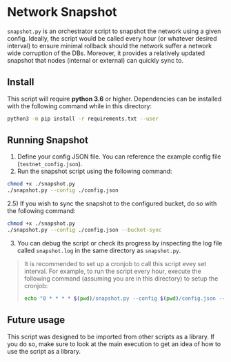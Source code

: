 # Network Snapshot 
`snapshot.py` is an orchestrator script to snapshot the network using a given config. 
Ideally, the script would be called every hour (or whatever desired interval) to ensure minimal 
rollback should the network suffer a network wide corruption of the DBs. Moreover, it provides
a relatively updated snapshot that nodes (internal or external) can quickly sync to. 

## Install
This script will require **python 3.6** or higher. 
Dependencies can be installed with the following command while in this directory:
```bash
python3 -m pip install -r requirements.txt --user
```

## Running Snapshot
1) Define your config JSON file. You can reference the example config file (`testnet_config.json`).
2) Run the snapshot script using the following command: 
```bash
chmod +x ./snapshot.py
./snapshot.py --config ./config.json
```
2.5) If you wish to sync the snapshot to the configured bucket, do so with the following command:
```bash
chmod +x ./snapshot.py
./snapshot.py --config ./config.json --bucket-sync
```
3) You can debug the script or check its progress by inspecting the log file called `snapshot.log` in the same directory as `snapshot.py`.
> It is recommended to set up a cronjob to call this script evey set interval. For example, to run the script every
> hour, execute the following command (assuming you are in this directory) to setup the cronjob:
> ```bash
> echo "0 * * * * $(pwd)/snapshot.py --config $(pwd)/config.json --bucket-sync" > cronjob && crontab cronjob && crontab -l
> ```

## Future usage
This script was designed to be imported from other scripts as a library. 
If you do so, make sure to look at the main execution to get an idea of how to use the script as a library.